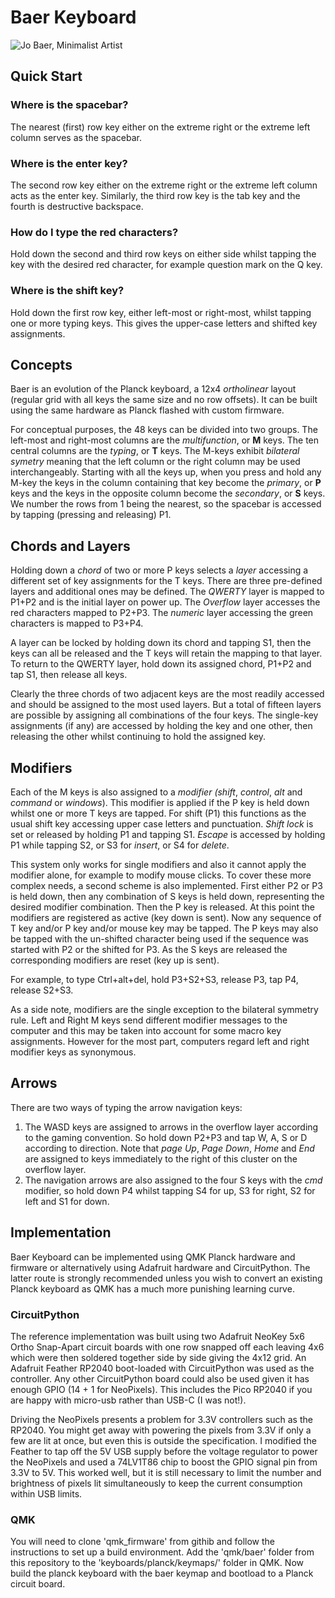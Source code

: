 # Baer Keyboard

![Jo Baer, Minimalist Artist](/Docs/diptychs.jpg)

## Quick Start
### Where is the spacebar?
The nearest (first) row key either on the extreme right or the extreme left column serves as the spacebar.
### Where is the enter key?
The second row key either on the extreme right or the extreme left column acts as the enter key. Similarly, the third row key is the tab key and the fourth is destructive backspace.
### How do I type the red characters?
Hold down the second and third row keys on either side whilst tapping the key with the desired red character, for example question mark on the Q key.
### Where is the shift key?
Hold down the first row key, either left-most or right-most, whilst tapping one or more typing keys. This gives the upper-case letters and shifted key assignments.
## Concepts
Baer is an evolution of the Planck keyboard, a 12x4 _ortholinear_ layout (regular grid with all keys the same size and no row offsets). It can be built using the same hardware as Planck flashed with custom firmware.

For conceptual purposes, the 48 keys can be divided into two groups. The left-most and right-most columns are the _multifunction_, or **M** keys. The ten central columns are the _typing_, or **T** keys. The M-keys exhibit _bilateral symetry_ meaning that the left column or the right column may be used interchangeably. Starting with all the keys up, when you press and hold any M-key the keys in the column containing that key become the _primary_, or **P** keys and the keys in the opposite column become the _secondary_, or **S** keys. We number the rows from 1 being the nearest, so the spacebar is accessed by tapping (pressing and releasing) P1.

## Chords and Layers
Holding down a _chord_ of two or more P keys selects a _layer_ accessing a different set of key assignments for the T keys. There are three pre-defined layers and additional ones may be defined. The _QWERTY_ layer is mapped to P1+P2 and is the initial layer on power up. The _Overflow_ layer accesses the red characters mapped to P2+P3. The _numeric_ layer accessing the green characters is mapped to P3+P4.

A layer can be locked by holding down its chord and tapping S1, then the keys can all be released and the T keys will retain the mapping to that layer. To return to the QWERTY layer, hold down its assigned chord, P1+P2 and tap S1, then release all keys.

Clearly the three chords of two adjacent keys are the most readily accessed and should be assigned to the most used layers. But a total of fifteen layers are possible by assigning all combinations of the four keys. The single-key assignments (if any) are accessed by holding the key and one other, then releasing the other whilst continuing to hold the assigned key.

## Modifiers
Each of the M keys is also assigned to a _modifier_ _(shift_, _control_, _alt_ and _command_ or _windows_). This modifier is applied if the P key is held down whilst one or more T keys are tapped. For shift (P1) this functions as the usual shift key accessing upper case letters and punctuation. _Shift lock_ is set or released by holding P1 and tapping S1. _Escape_ is accessed by holding P1 while tapping S2, or S3 for _insert_, or S4 for _delete_.

This system only works for single modifiers and also it cannot apply the modifier alone, for example to modify mouse clicks. To cover these more complex needs, a second scheme is also implemented. First either P2 or P3 is held down, then any combination of S keys is held down, representing the desired modifier combination. Then the P key is released. At this point the modifiers are registered as active (key down is sent). Now any sequence of T key and/or P key and/or mouse key may be tapped. The P keys may also be tapped with the un-shifted character being used if the sequence was started with P2 or the shifted for P3. As the S keys are released the corresponding modifiers are reset (key up is sent).

For example, to type Ctrl+alt+del, hold P3+S2+S3, release P3, tap P4, release S2+S3.

As a side note, modifiers are the single exception to the bilateral symmetry rule. Left and Right M keys send different modifier messages to the computer and this may be taken into account for some macro key assignments. However for the most part, computers regard left and right modifier keys as synonymous.

## Arrows
There are two ways of typing the arrow navigation keys:

1. The WASD keys are assigned to arrows in the overflow layer according to the gaming convention. So hold down P2+P3 and tap W, A, S or D according to direction. Note that _page Up_, _Page Down_, _Home_ and _End_ are assigned to keys immediately to the right of this cluster on the overflow layer.
2. The navigation arrows are also assigned to the four S keys with the _cmd_ modifier, so hold down P4 whilst tapping S4 for up, S3 for right, S2 for left and S1 for down.

## Implementation
Baer Keyboard can be implemented using QMK Planck hardware and firmware or alternatively using Adafruit hardware and CircuitPython. The latter route is strongly recommended unless you wish to convert an existing Planck keyboard as QMK has a much more punishing learning curve.

### CircuitPython
The reference implementation was built using two Adafruit NeoKey 5x6 Ortho Snap-Apart circuit boards with one row snapped off each leaving 4x6 which were then soldered together side by side giving the 4x12 grid. An Adafruit Feather RP2040 boot-loaded with CircuitPython was used as the controller. Any other CircuitPython board could also be used given it has enough GPIO (14 + 1 for NeoPixels). This includes the Pico RP2040 if you are happy with micro-usb rather than USB-C (I was not!).

Driving the NeoPixels presents a problem for 3.3V controllers such as the RP2040. You might get away with powering the pixels from 3.3V if only a few are lit at once, but even this is outside the specification. I modified the Feather to tap off the 5V USB supply before the voltage regulator to power the NeoPixels and used a 74LV1T86 chip to boost the GPIO signal pin from 3.3V to 5V. This worked well, but it is still necessary to limit the number and brightness of pixels lit simultaneously to keep the current consumption within USB limits.

### QMK
You will need to clone 'qmk_firmware' from githib and follow the instructions to set up a build environment. Add the 'qmk/baer' folder from this repository to the 'keyboards/planck/keymaps/' folder in QMK. Now build the planck keyboard with the baer keymap and bootload to a Planck circuit board.
